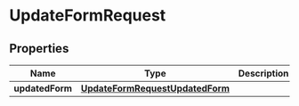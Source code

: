 

# UpdateFormRequest


## Properties

| Name | Type | Description | Notes |
|------------ | ------------- | ------------- | -------------|
|**updatedForm** | [**UpdateFormRequestUpdatedForm**](UpdateFormRequestUpdatedForm.md) |  |  |



